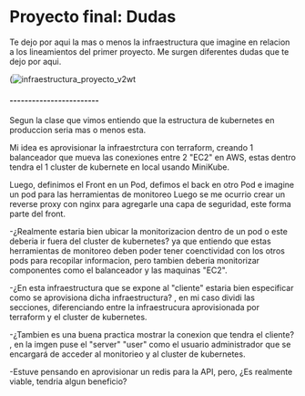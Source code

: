 # Proyecto final: Dudas

Te dejo por aqui la mas o menos la infraestructura que imagine en relacion a los lineamientos del primer proyecto. Me surgen diferentes dudas que te dejo por aqui. 

(![infraestructura_proyecto_v2wt](https://github.com/Ale-source-prog/proyecto-final/assets/125092085/d6419552-95bb-4bcf-8803-6634baeae816)

#### ------------------------

Segun la clase que vimos entiendo que la estructura de kubernetes en produccion seria mas o menos esta. 

Mi idea es aprovisionar la infraestrctura con terraform, creando 1 balanceador que mueva las conexiones entre 2 "EC2" en AWS, estas dentro tendra el 1 cluster de kubernete en local usando MiniKube. 

Luego, definimos el Front en un Pod, defimos el back en otro Pod e imagine un pod para las herramientas de monitoreo
Luego se me ocurrio crear un reverse proxy con nginx para agregarle una capa de seguridad, este forma parte del front.


-¿Realmente estaria bien ubicar la monitorizacion dentro de un pod o este deberia ir fuera del cluster de kubernetes? ya que entiendo que estas herramientas de monitoreo deben poder tener coenctividad con los otros pods para recopilar informacion, pero tambien deberia monitorizar componentes como el balanceador y las maquinas "EC2". 

-¿En esta infraestructura que se expone al "cliente" estaria bien especificar como se aprovisiona dicha infraestructura? , en mi caso dividi las secciones, diferenciando entre la infraestrucura aprovisionada por terraform y el cluster de kubernetes. 

-¿Tambien es una buena practica mostrar la conexion que tendra el cliente? , en la imgen puse el "server" "user" como el usuario administrador que se encargará de acceder al monitorieo y al cluster de kubernetes. 

-Estuve pensando en aprovisionar un redis para la API, pero, ¿Es realmente viable, tendria algun beneficio? 

